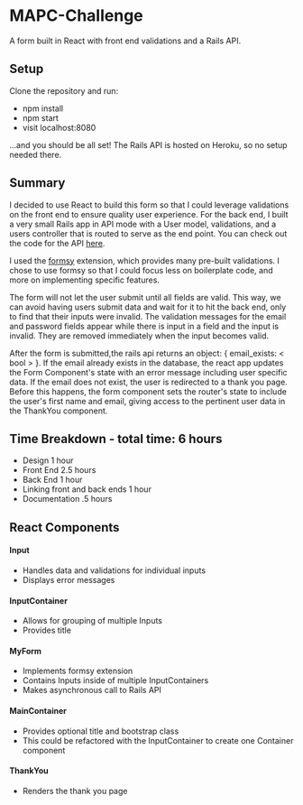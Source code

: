 # MAPC-Challenge
A form built in React with front end validations and a Rails API.

## Setup
Clone the repository and run:
  + npm install  
  + npm start  
  + visit localhost:8080  
  
...and you should be all set! The Rails API is hosted on Heroku, so no setup needed there.

## Summary
I decided to use React to build this form so that I could leverage validations on the front end to ensure quality user experience. For the 
back end, I built a very small Rails app in API mode with a User model, validations, and a users controller that is routed to serve as the
end point. You can check out the code for the API [here](https://github.com/veddster/MAPC-Challenge-API).

I used the [formsy](https://github.com/christianalfoni/formsy-react) extension, which provides many pre-built validations. I chose to use
formsy so that I could focus less on boilerplate code, and more on implementing specific features.

The form will not let the user submit until all fields are valid. This way, we can avoid having users submit data and wait for it
to hit the back end, only to find that their inputs were invalid. The validation messages for the email and password fields appear while 
there is input in a field and the input is invalid. They are removed immediately when the input becomes valid.

After the form is submitted,the rails api returns an object: { email_exists: < bool > }. If the email already exists in the database, the 
react app updates the Form Component's state with an error message including user specific data. If the email does not exist, the user is
redirected to a thank you page. Before this happens, the form component sets the router's state to include the user's first name and email,
giving access to the pertinent user data in the ThankYou component.

## Time Breakdown - total time: 6 hours 
 + Design 1 hour
 + Front End 2.5 hours
 + Back End 1 hour
 + Linking front and back ends 1 hour
 + Documentation .5 hours
 
## React Components
#### Input 
  * Handles data and validations for individual inputs
  * Displays error messages

#### InputContainer
  * Allows for grouping of multiple Inputs
  * Provides title

#### MyForm 
  * Implements formsy extension
  * Contains Inputs inside of multiple InputContainers
  * Makes asynchronous call to Rails API
  
#### MainContainer
  * Provides optional title and bootstrap class
  * This could be refactored with the InputContainer to create one Container component
  
#### ThankYou
  * Renders the thank you page
  
